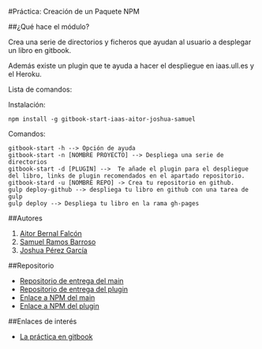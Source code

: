 #Práctica: Creación de un Paquete NPM

##¿Qué hace el módulo?

Crea una serie de directorios y ficheros que ayudan al usuario a desplegar un libro en gitbook.

Además existe un plugin que te ayuda a hacer el despliegue en iaas.ull.es y el Heroku.

Lista de comandos:

Instalación:

```shell
npm install -g gitbook-start-iaas-aitor-joshua-samuel
```

Comandos:

```shell
gitbook-start -h --> Opción de ayuda
gitbook-start -n [NOMBRE PROYECTO] --> Despliega una serie de directorios
gitbook-start -d [PLUGIN] -->  Te añade el plugin para el despliegue del libro, links de plugin recomendados en el apartado repositorio.
gitbook-stard -u [NOMBRE REPO] -> Crea tu repositorio en github.
gulp deploy-github --> despliega tu libro en github con una tarea de gulp
gulp deploy --> Despliega tu libro en la rama gh-pages
```

##Autores

1. [Aitor Bernal Falcón](http://chinegua.github.io/)
2. [Samuel Ramos Barroso](http://losnen.github.io/)
3. [Joshua Pérez García](http://joshuape.github.io/)


##Repositorio

* [Repositorio de entrega del main](https://github.com/ULL-ESIT-SYTW-1617/practica-plugins-heroku-aitor-joshua-samuel)
* [Repositorio de entrega del plugin](https://github.com/ULL-ESIT-SYTW-1617/gitbook-start-heroku-aitor-joshua-samuel)
* [Enlace a NPM del main](https://www.npmjs.com/package/gitbook-start-aitor-joshua-samuel)
* [Enlace a NPM del plugin](https://www.npmjs.com/package/gitbook-start-heroku-aitor-joshua-samuel)

##Enlaces de interés
* [La práctica en gitbook](https://casianorodriguezleon.gitbooks.io/ull-esit-1617/content/practicas/practicaplugin.html)
